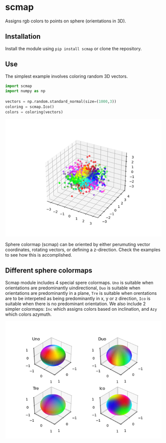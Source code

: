 # scmap 
Assigns rgb colors to points on sphere (orientations in 3D).

## Installation
Install the module using ```pip install scmap``` or clone the repository.

## Use
The simplest example involves coloring random 3D vectors.
``` python
import scmap
import numpy as np

vectors = np.random.standard_normal(size=(1000,3))
coloring = scmap.Ico() 
colors = coloring(vectors)
```

![](https://github.com/vedranaa/colorsphere/raw/main/Figure1.png)

Sphere colormap (scmap) can be oriented by either perumuting vector coordinates, rotating vectors, or defining a z-direction. Check the examples to see how this is accomplished. 

## Different sphere colormaps
Scmap module includes 4 special spere colormaps. `Uno` is suitable when orientations are predominantly uindirectional, `Duo` is suitable when orientations are predominantly in a plane, `Tre` is suitable when orentations are to be interpeted as being predominantly in x, y or z direction, `Ico` is suitable when there is no predominant orientation. We also include 2 simpler colormaps: `Inc` which assigns colors based on inclination, and `Azy` which colors azymuth.

![](https://github.com/vedranaa/colorsphere/raw/main/Figure2.png)
